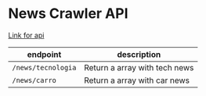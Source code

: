 # News Crawler API

[Link for api](https://sheltered-harbor-91777.herokuapp.com/)

|endpoint|description|
|--------|-----------|
|`/news/tecnologia`|Return a array with tech news|
|`/news/carro`|Return a array with car news|
